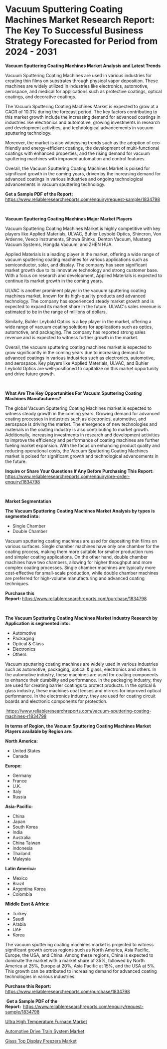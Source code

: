 <p><h1>Vacuum Sputtering Coating Machines Market Research Report: The Key To Successful Business Strategy Forecasted for Period from 2024 - 2031</h1></p><p><strong>Vacuum Sputtering Coating Machines Market Analysis and Latest Trends</strong></p>
<p><p>Vacuum Sputtering Coating Machines are used in various industries for creating thin films on substrates through physical vapor deposition. These machines are widely utilized in industries like electronics, automotive, aerospace, and medical for applications such as protective coatings, optical coatings, and decorative coatings.</p><p>The Vacuum Sputtering Coating Machines Market is expected to grow at a CAGR of 10.3% during the forecast period. The key factors contributing to this market growth include the increasing demand for advanced coatings in industries like electronics and automotive, growing investments in research and development activities, and technological advancements in vacuum sputtering technology.</p><p>Moreover, the market is also witnessing trends such as the adoption of eco-friendly and energy-efficient coatings, the development of multi-functional coatings with enhanced properties, and the rising demand for vacuum sputtering machines with improved automation and control features.</p><p>Overall, the Vacuum Sputtering Coating Machines Market is poised for significant growth in the coming years, driven by the increasing demand for advanced coatings in various industries and ongoing technological advancements in vacuum sputtering technology.</p></p>
<p><strong>Get a Sample PDF of the Report:&nbsp;</strong> <a href="https://www.reliableresearchreports.com/enquiry/request-sample/1834798">https://www.reliableresearchreports.com/enquiry/request-sample/1834798</a></p>
<p>&nbsp;</p>
<p><strong>Vacuum Sputtering Coating Machines Major Market Players</strong></p>
<p><p>Vacuum Sputtering Coating Machines Market is highly competitive with key players like Applied Materials, ULVAC, Buhler Leybold Optics, Shincron, Von Ardenne, Veeco Instruments, Showa Shinku, Denton Vacuum, Mustang Vacuum Systems, Hongda Vacuum, and ZHEN HUA. </p><p>Applied Materials is a leading player in the market, offering a wide range of vacuum sputtering coating machines for various applications such as semiconductor, solar, and display. The company has seen significant market growth due to its innovative technology and strong customer base. With a focus on research and development, Applied Materials is expected to continue its market growth in the coming years.</p><p>ULVAC is another prominent player in the vacuum sputtering coating machines market, known for its high-quality products and advanced technology. The company has experienced steady market growth and is expected to expand its market share in the future. ULVAC's sales revenue is estimated to be in the range of millions of dollars.</p><p>Similarly, Buhler Leybold Optics is a key player in the market, offering a wide range of vacuum coating solutions for applications such as optics, automotive, and packaging. The company has reported strong sales revenue and is expected to witness further growth in the market.</p><p>Overall, the vacuum sputtering coating machines market is expected to grow significantly in the coming years due to increasing demand for advanced coatings in various industries such as electronics, automotive, and aerospace. Key players like Applied Materials, ULVAC, and Buhler Leybold Optics are well-positioned to capitalize on this market opportunity and drive future growth.</p></p>
<p>&nbsp;</p>
<p><strong>What Are The Key Opportunities For Vacuum Sputtering Coating Machines Manufacturers?</strong></p>
<p><p>The global Vacuum Sputtering Coating Machines market is expected to witness steady growth in the coming years. Growing demand for advanced coating processes in industries such as electronics, automotive, and aerospace is driving the market. The emergence of new technologies and materials in the coating industry is also contributing to market growth. Additionally, increasing investments in research and development activities to improve the efficiency and performance of coating machines are further fueling market expansion. With the focus on enhancing product quality and reducing operational costs, the Vacuum Sputtering Coating Machines market is poised for significant growth and technological advancements in the future.</p></p>
<p><strong>Inquire or Share Your Questions If Any Before Purchasing This Report:</strong> <a href="https://www.reliableresearchreports.com/enquiry/pre-order-enquiry/1834798">https://www.reliableresearchreports.com/enquiry/pre-order-enquiry/1834798</a></p>
<p>&nbsp;</p>
<p><strong>Market Segmentation</strong></p>
<p><strong>The Vacuum Sputtering Coating Machines Market Analysis by types is segmented into:</strong></p>
<p><ul><li>Single Chamber</li><li>Double Chamber</li></ul></p>
<p><p>Vacuum sputtering coating machines are used for depositing thin films on various surfaces. Single chamber machines have only one chamber for the coating process, making them more suitable for smaller production runs and simpler coating applications. On the other hand, double chamber machines have two chambers, allowing for higher throughput and more complex coating processes. Single chamber machines are typically more cost-effective for small-scale production, while double chamber machines are preferred for high-volume manufacturing and advanced coating techniques.</p></p>
<p><strong>Purchase this Report:&nbsp;</strong><a href="https://www.reliableresearchreports.com/purchase/1834798">https://www.reliableresearchreports.com/purchase/1834798</a></p>
<p>&nbsp;</p>
<p><strong>The Vacuum Sputtering Coating Machines Market Industry Research by Application is segmented into:</strong></p>
<p><ul><li>Automotive</li><li>Packaging</li><li>Optical & Glass</li><li>Electronics</li><li>Others</li></ul></p>
<p><p>Vacuum sputtering coating machines are widely used in various industries such as automotive, packaging, optical & glass, electronics and others. In the automotive industry, these machines are used for coating components to enhance their durability and performance. In the packaging industry, they are used for creating barrier coatings to protect products. In the optical & glass industry, these machines coat lenses and mirrors for improved optical performance. In the electronics industry, they are used for coating circuit boards and electronic components for protection.</p></p>
<p><a href="https://www.reliableresearchreports.com/vacuum-sputtering-coating-machines-r1834798">&nbsp;https://www.reliableresearchreports.com/vacuum-sputtering-coating-machines-r1834798</a></p>
<p><strong>In terms of Region, the Vacuum Sputtering Coating Machines Market Players available by Region are:</strong></p>
<p>
    <p> <strong> North America: </strong>
        <ul>
            <li>United States</li>
            <li>Canada</li>
        </ul>
        </p> 
    <p> <strong> Europe: </strong>
        <ul>
            <li>Germany</li>
            <li>France</li>
            <li>U.K.</li>
            <li>Italy</li>
            <li>Russia</li>
        </ul>
        </p> 
    <p> <strong> Asia-Pacific: </strong>
        <ul>
            <li>China</li>
            <li>Japan</li>
            <li>South Korea</li>
            <li>India</li>
            <li>Australia</li>
            <li>China Taiwan</li>
            <li>Indonesia</li>
            <li>Thailand</li>
            <li>Malaysia</li>
        </ul>
        </p> 
    <p> <strong> Latin America: </strong>
        <ul>
            <li>Mexico</li>
            <li>Brazil</li>
            <li>Argentina Korea</li>
            <li>Colombia</li>
        </ul>
        </p> 
    <p> <strong> Middle East & Africa: </strong>
        <ul>
            <li>Turkey</li>
            <li>Saudi</li>
            <li>Arabia</li>
            <li>UAE</li>
            <li>Korea</li>
        </ul>
    </p>
    </p>
<p><p>The vacuum sputtering coating machines market is projected to witness significant growth across regions such as North America, Asia Pacific, Europe, the USA, and China. Among these regions, China is expected to dominate the market with a market share of 35%, followed by North America at 25%, Europe at 20%, Asia Pacific at 15%, and the USA at 5%. This growth can be attributed to increasing demand for advanced coating technologies in various industries.</p></p>
<p><strong>Purchase this Report: </strong><a href="https://www.reliableresearchreports.com/purchase/1834798">https://www.reliableresearchreports.com/purchase/1834798</a></p>
<p>&nbsp;<strong>Get a Sample PDF of the Report:&nbsp;&nbsp;</strong><a href="https://www.reliableresearchreports.com/enquiry/request-sample/1834798">https://www.reliableresearchreports.com/enquiry/request-sample/1834798</a></p>
<p><strong></strong></p>
<p><p><a href="https://github.com/josephpullman6599/Market-Research-Report-List-1/blob/main/ultra-high-temperature-furnace-market.md">Ultra High Temperature Furnace Market</a></p><p><a href="https://view.publitas.com/reportprime-1/automotive-drive-train-system-market-a-global-and-regional-analysis-focus-on-end-user-product-and-region-analysis-and-forecast-2024-2031/">Automotive Drive Train System Market</a></p><p><a href="https://github.com/jakobeblake56/Market-Research-Report-List-1/blob/main/glass-top-display-freezers-market.md">Glass Top Display Freezers Market</a></p></p>